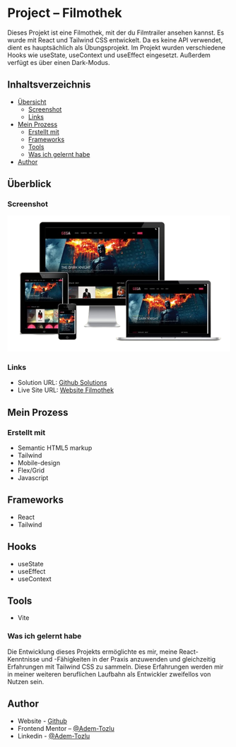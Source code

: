 # Project – Filmothek
Dieses Projekt ist eine Filmothek, mit der du Filmtrailer ansehen kannst. Es wurde mit React und Tailwind CSS entwickelt. Da es keine API verwendet, dient es hauptsächlich als Übungsprojekt. Im Projekt wurden verschiedene Hooks wie useState, useContext und useEffect eingesetzt. Außerdem verfügt es über einen Dark-Modus.


## Inhaltsverzeichnis


- [Übersicht](#overview)
  - [Screenshot](#screenshot)
  - [Links](#links)
- [Mein Prozess](#mein-prozess)
  - [Erstellt mit](#erstellt-mit)
  - [Frameworks](#frameworks)
  - [Tools](#tools)
  - [Was ich gelernt habe](#was-ich-gelernt-habe)
- [Author](#author)

## Überblick

### Screenshot

![Screenshot](public/screenshot.png)

### Links

- Solution URL: [Github Solutions](https://github.com/Adem-Tozlu/Filmothek-Website)
- Live Site URL: [Website Filmothek](https://filmothek-website.vercel.app/)

## Mein Prozess

### Erstellt mit

- Semantic HTML5 markup
- Tailwind
- Mobile-design
- Flex/Grid
- Javascript


## Frameworks

- React
- Tailwind

## Hooks

- useState
- useEffect
- useContext

## Tools

- Vite

### Was ich gelernt habe

Die Entwicklung dieses Projekts ermöglichte es mir, meine React-Kenntnisse und -Fähigkeiten in der Praxis anzuwenden und gleichzeitig Erfahrungen mit Tailwind CSS zu sammeln. Diese Erfahrungen werden mir in meiner weiteren beruflichen Laufbahn als Entwickler zweifellos von Nutzen sein.

## Author

- Website - [Github](https://github.com/Adem-Tozlu)
- Frontend Mentor – [@Adem-Tozlu](https://www.frontendmentor.io/profile/Adem-Tozlu)
- Linkedin - [@Adem-Tozlu](https://www.linkedin.com/in/adem-tozlu)